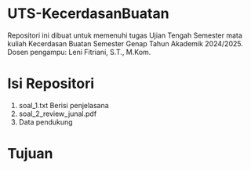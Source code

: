 # UTS-KecerdasanBuatan
Repositori ini dibuat untuk memenuhi tugas Ujian Tengah Semester mata kuliah Kecerdasan Buatan Semester Genap Tahun Akademik 2024/2025.
Dosen pengampu: Leni Fitriani, S.T., M.Kom.

# Isi Repositori
1. soal_1.txt
   Berisi penjelasana
3. soal_2_review_junal.pdf
4. Data pendukung

# Tujuan 
